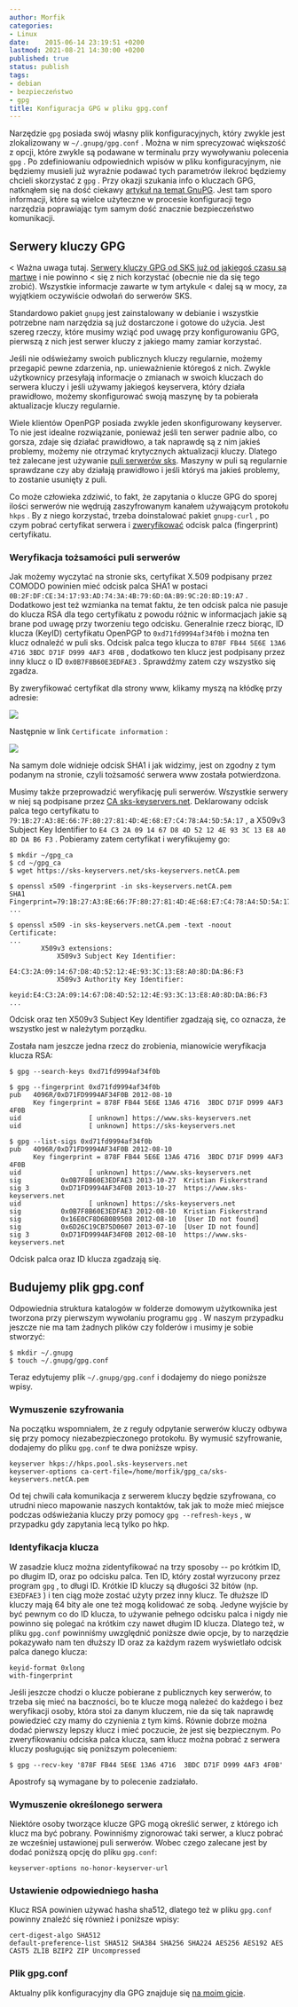 ```yaml
---
author: Morfik
categories:
- Linux
date:    2015-06-14 23:19:51 +0200
lastmod: 2021-08-21 14:30:00 +0200
published: true
status: publish
tags:
- debian
- bezpieczeństwo
- gpg
title: Konfiguracja GPG w pliku gpg.conf
---
```


Narzędzie `gpg` posiada swój własny plik konfiguracyjnych, który zwykle jest zlokalizowany w
`~/.gnupg/gpg.conf` . Można w nim sprecyzować większość z opcji, które zwykle są podawane w
terminalu przy wywoływaniu polecenia `gpg` . Po zdefiniowaniu odpowiednich wpisów w pliku
konfiguracyjnym, nie będziemy musieli już wyraźnie podawać tych parametrów ilekroć będziemy chcieli
skorzystać z `gpg` . Przy okazji szukania info o kluczach GPG, natknąłem się na dość ciekawy
[artykuł na temat GnuPG][1]. Jest tam sporo informacji, które są wielce użyteczne w procesie
konfiguracji tego narzędzia poprawiając tym samym dość znacznie bezpieczeństwo komunikacji.

<!--more-->
## Serwery kluczy GPG

< Ważna uwaga tutaj. [Serwery kluczy GPG od SKS już od jakiegoś czasu są martwe][6] i nie powinno
< się z nich korzystać (obecnie nie da się tego zrobić). Wszystkie informacje zawarte w tym artykule
< dalej są w mocy, za wyjątkiem oczywiście odwołań do serwerów SKS.

Standardowo pakiet `gnupg` jest zainstalowany w debianie i wszystkie potrzebne nam narzędzia są już
dostarczone i gotowe do użycia. Jest szereg rzeczy, które musimy wziąć pod uwagę przy konfigurowaniu
GPG, pierwszą z nich jest serwer kluczy z jakiego mamy zamiar korzystać.

Jeśli nie odświeżamy swoich publicznych kluczy regularnie, możemy przegapić pewne zdarzenia, np.
unieważnienie któregoś z nich. Zwykle użytkownicy przesyłają informacje o zmianach w swoich kluczach
do serwera kluczy i jeśli używamy jakiegoś keyservera, który działa prawidłowo, możemy skonfigurować
swoją maszynę by ta pobierała aktualizacje kluczy regularnie.

Wiele klientów OpenPGP posiada zwykle jeden skonfigurowany keyserver. To nie jest idealne
rozwiązanie, ponieważ jeśli ten serwer padnie albo, co gorsza, zdaje się działać prawidłowo, a tak
naprawdę są z nim jakieś problemy, możemy nie otrzymać krytycznych aktualizacji kluczy. Dlatego też
zalecane jest używanie [puli serwerów sks][2]. Maszyny w puli są regularnie sprawdzane czy aby
działają prawidłowo i jeśli któryś ma jakieś problemy, to zostanie usunięty z puli.

Co może człowieka zdziwić, to fakt, że zapytania o klucze GPG do sporej ilości serwerów nie wędrują
zaszyfrowanym kanałem używającym protokołu `hkps` . By z niego korzystać, trzeba doinstalować pakiet
`gnupg-curl` , po czym pobrać certyfikat serwera i [zweryfikować][3] odcisk palca (fingerprint)
certyfikatu.

### Weryfikacja tożsamości puli serwerów

Jak możemy wyczytać na stronie sks, certyfikat X.509 podpisany przez COMODO powinien mieć odcisk
palca SHA1 w postaci `0B:2F:DF:CE:34:17:93:AD:74:3A:4B:79:6D:0A:B9:9C:20:8D:19:A7` . Dodatkowo jest
też wzmianka na temat faktu, że ten odcisk palca nie pasuje do klucza RSA dla tego certyfikatu z
powodu różnic w informacjach jakie są brane pod uwagę przy tworzeniu tego odcisku. Generalnie rzecz
biorąc, ID klucza (KeyID) certyfikatu OpenPGP to `0xd71fd9994af34f0b` i można ten klucz odnaleźć w
puli sks. Odcisk palca tego klucza to `878F FB44 5E6E 13A6 4716 3BDC D71F D999 4AF3 4F0B` ,
dodatkowo ten klucz jest podpisany przez inny klucz o ID `0x0B7F8B60E3EDFAE3` . Sprawdźmy zatem czy
wszystko się zgadza.

By zweryfikować certyfikat dla strony www, klikamy myszą na kłódkę przy adresie:

![](/img/2015/06/1.gpg_.conf-weryfikacja-certyfikatu.png#medium)

Następnie w link `Certificate information` :

![](/img/2015/06/2.gpg_.conf-weryfikacja-certyfikatu-2.png#big)

Na samym dole widnieje odcisk SHA1 i jak widzimy, jest on zgodny z tym podanym na stronie, czyli
tożsamość serwera www została potwierdzona.

Musimy także przeprowadzić weryfikację puli serwerów. Wszystkie serwery w niej są podpisane przez
[CA sks-keyservers.net][4]. Deklarowany odcisk palca tego certyfikatu to
`79:1B:27:A3:8E:66:7F:80:27:81:4D:4E:68:E7:C4:78:A4:5D:5A:17` , a X509v3 Subject Key Identifier to
`E4 C3 2A 09 14 67 D8 4D 52 12 4E 93 3C 13 E8 A0 8D DA B6 F3` . Pobieramy zatem certyfikat i
weryfikujemy go:

    $ mkdir ~/gpg_ca
    $ cd ~/gpg_ca
    $ wget https://sks-keyservers.net/sks-keyservers.netCA.pem

    $ openssl x509 -fingerprint -in sks-keyservers.netCA.pem
    SHA1 Fingerprint=79:1B:27:A3:8E:66:7F:80:27:81:4D:4E:68:E7:C4:78:A4:5D:5A:17
    ...

    $ openssl x509 -in sks-keyservers.netCA.pem -text -noout
    Certificate:
    ...
            X509v3 extensions:
                X509v3 Subject Key Identifier:
                    E4:C3:2A:09:14:67:D8:4D:52:12:4E:93:3C:13:E8:A0:8D:DA:B6:F3
                X509v3 Authority Key Identifier:
                    keyid:E4:C3:2A:09:14:67:D8:4D:52:12:4E:93:3C:13:E8:A0:8D:DA:B6:F3
    ...

Odcisk oraz ten X509v3 Subject Key Identifier zgadzają się, co oznacza, że wszystko jest w należytym
porządku.

Została nam jeszcze jedna rzecz do zrobienia, mianowicie weryfikacja klucza RSA:

    $ gpg --search-keys 0xd71fd9994af34f0b

    $ gpg --fingerprint 0xd71fd9994af34f0b
    pub   4096R/0xD71FD9994AF34F0B 2012-08-10
          Key fingerprint = 878F FB44 5E6E 13A6 4716  3BDC D71F D999 4AF3 4F0B
    uid                 [ unknown] https://www.sks-keyservers.net
    uid                 [ unknown] https://sks-keyservers.net

    $ gpg --list-sigs 0xd71fd9994af34f0b
    pub   4096R/0xD71FD9994AF34F0B 2012-08-10
          Key fingerprint = 878F FB44 5E6E 13A6 4716  3BDC D71F D999 4AF3 4F0B
    uid                 [ unknown] https://www.sks-keyservers.net
    sig          0x0B7F8B60E3EDFAE3 2013-10-27  Kristian Fiskerstrand
    sig 3        0xD71FD9994AF34F0B 2013-10-27  https://www.sks-keyservers.net
    uid                 [ unknown] https://sks-keyservers.net
    sig          0x0B7F8B60E3EDFAE3 2012-08-10  Kristian Fiskerstrand
    sig          0x16E0CF8D6B0B9508 2012-08-10  [User ID not found]
    sig          0x6D26C19CB75D0607 2013-07-10  [User ID not found]
    sig 3        0xD71FD9994AF34F0B 2012-08-10  https://www.sks-keyservers.net

Odcisk palca oraz ID klucza zgadzają się.

## Budujemy plik gpg.conf

Odpowiednia struktura katalogów w folderze domowym użytkownika jest tworzona przy pierwszym
wywołaniu programu `gpg` . W naszym przypadku jeszcze nie ma tam żadnych plików czy folderów i
musimy je sobie stworzyć:

    $ mkdir ~/.gnupg
    $ touch ~/.gnupg/gpg.conf

Teraz edytujemy plik `~/.gnupg/gpg.conf` i dodajemy do niego poniższe wpisy.

### Wymuszenie szyfrowania

Na początku wspomniałem, że z reguły odpytanie serwerów kluczy odbywa się przy pomocy
niezabezpieczonego protokołu. By wymusić szyfrowanie, dodajemy do pliku `gpg.conf` te dwa poniższe
wpisy.

    keyserver hkps://hkps.pool.sks-keyservers.net
    keyserver-options ca-cert-file=/home/morfik/gpg_ca/sks-keyservers.netCA.pem

Od tej chwili cała komunikacja z serwerem kluczy będzie szyfrowana, co utrudni nieco mapowanie
naszych kontaktów, tak jak to może mieć miejsce podczas odświeżania kluczy przy pomocy `gpg
--refresh-keys` , w przypadku gdy zapytania lecą tylko po hkp.

### Identyfikacja klucza

W zasadzie klucz można zidentyfikować na trzy sposoby -- po krótkim ID, po długim ID, oraz po
odcisku palca. Ten ID, który został wyrzucony przez program `gpg` , to długi ID. Krótkie ID kluczy
są długości 32 bitów (np. `E3EDFAE3` ) i ten ciąg może zostać użyty przez inny klucz. Te dłuższe ID
kluczy mają 64 bity ale one też mogą kolidować ze sobą. Jedyne wyjście by być pewnym co do ID
klucza, to używanie pełnego odcisku palca i nigdy nie powinno się polegać na krótkim czy nawet
długim ID klucza. Dlatego też, w pliku `gpg.conf` powinniśmy uwzględnić poniższe dwie opcje, by to
narzędzie pokazywało nam ten dłuższy ID oraz za każdym razem wyświetlało odcisk palca danego klucza:

    keyid-format 0xlong
    with-fingerprint

Jeśli jeszcze chodzi o klucze pobierane z publicznych key serwerów, to trzeba się mieć na baczności,
bo te klucze mogą należeć do każdego i bez weryfikacji osoby, która stoi za danym kluczem, nie da
się tak naprawdę powiedzieć czy mamy do czynienia z tym kimś. Równie dobrze można dodać pierwszy
lepszy klucz i mieć poczucie, że jest się bezpiecznym. Po zweryfikowaniu odciska palca klucza, sam
klucz można pobrać z serwera kluczy posługując się poniższym poleceniem:

    $ gpg --recv-key '878F FB44 5E6E 13A6 4716  3BDC D71F D999 4AF3 4F0B'

Apostrofy są wymagane by to polecenie zadziałało.

### Wymuszenie określonego serwera

Niektóre osoby tworzące klucze GPG mogą określić serwer, z którego ich klucz ma być pobrany.
Powinniśmy zignorować taki serwer, a klucz pobrać ze wcześniej ustawionej puli serwerów. Wobec
czego zalecane jest by dodać poniższą opcję do pliku `gpg.conf`:

    keyserver-options no-honor-keyserver-url

### Ustawienie odpowiedniego hasha

Klucz RSA powinien używać hasha sha512, dlatego też w pliku `gpg.conf` powinny znaleźć się również i
poniższe wpisy:

    cert-digest-algo SHA512
    default-preference-list SHA512 SHA384 SHA256 SHA224 AES256 AES192 AES CAST5 ZLIB BZIP2 ZIP Uncompressed

### Plik gpg.conf

Aktualny plik konfiguracyjny dla GPG znajduje się [na moim gicie][5].


[1]: https://riseup.net/security/message-security/openpgp/best-practices
[2]: https://sks-keyservers.net/overview-of-pools.php
[3]: https://sks-keyservers.net/verify_tls.php
[4]: https://sks-keyservers.net/sks-keyservers.netCA.pem
[5]: https://github.com/morfikov/files/tree/master/configs/home/morfik/.gnupg
[6]: https://code.firstlook.media/the-death-of-sks-pgp-keyservers-and-how-first-look-media-is-handling-it
